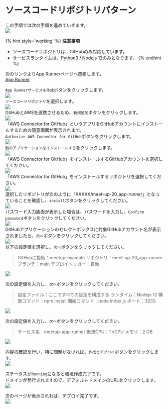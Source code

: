 # ソースコードリポジトリパターン

この手順では次の手順を進めていきます。  
![](img/46.png)  

{% hint style='working' %}
**注意事項**  
- ソースコードリポジトリは、GitHubのみ対応しています。
- サービスランタイムは、Python3 / Nodejs 12のみとなります。
{% endhint %}

次のリンクよりApp Runnerページへ遷移します。  
[App Runner](https://ap-northeast-1.console.aws.amazon.com/apprunner/home?region=ap-northeast-1#/welcome)  

`App Runnerサービスを作成`ボタンをクリックします。  
![](img/25.png)  
`ソースコードリポジトリ`を選択します。  
![](img/24.png)  
GitHubとAWSを連携させるため、`新規追加`ボタンをクリックします。  
![](img/26.png)  
「AWS Connector for GitHub」というアプリをGitHubアカウントにインストールするための同意画面が表示されます。  
`Authorize AWS Connector for GitHub`ボタンをクリックします。  
![](img/27.png)  
`別のアプリケーションをインストールする`をクリックします。  
![](img/28.png)  
「AWS Connector for GitHub」をインストールするGitHubアカウントを選択してください。  
![](img/29.png)  
「AWS Connector for GitHub」をインストールするリポジトリを選択してください。  
![](img/30.png)  
選択したリポジトリが次のように「XXXXX/meet-up-20_app-runner」となっていることを確認し、`install`ボタンをクリックしてください。  
![](img/31.png)  
パスワード入力画面が表示した場合は、パスワードを入力し、`Confirm password`ボタンをクリックしてください。  
![](img/32.png)  
GitHubアプリケーションのセレクトボックスに対象GitHubアカウント名が表示されましたら、`次へ`ボタンをクリックしてください。  
![](img/33.png)  
以下の設定値を選択し、`次へ`ボタンをクリックしてください。  

> GitHubに接続：meetup-example
> リポジトリ：meet-up-20_app-runner
> ブランチ：main
> デプロイトリガー：自動

![](img/34.png)  

次の設定値を入力し、`次へ`ボタンをクリックしてください。  

> 設定ファイル：ここですべての設定を構成する
> ランタイム：Nodejs 12
> 構築コマンド：npm install
> 開始コマンド：node index.js
> ポート：3333

![](img/35.png)  

次の設定値を入力し、`次へ`ボタンをクリックしてください。  

> サービス名：meetup-app-runner
> 仮想CPU：1 vCPU
> メモリ：2 GB

![](img/36.png)  

内容の確認を行い、特に問題がなければ、`作成とデプロイ`ボタンをクリックします。  
![](img/37.png)  

ステータスが`Running`になると環境作成完了です。  
ドメインが発行されますので、デフォルトドメインのURLをクリックします。  
![](img/38.png)  

次のページが表示されれば、デプロイ完了です。  
![](img/39.png)  
